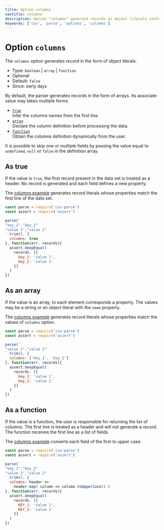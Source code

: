 ```yaml
---
title: Option columns
navtitle: columns
description: Option "columns" generate records as object literals instead of arrays.
keywords: ['csv', 'parse', 'options', 'columns']
---
```


# Option `columns`

The `columns` option generates record in the form of object literals.

* Type: `boolean` | `array` | `function`
* Optional
* Default: `false`
* Since: early days

By default, the parser generates records in the form of arrays. Its associate value may takes multiple forms:

* [`true`](#as-true)    
  Infer the columns names from the first line.
* [`array`](#as-an-array)    
  Declare the column definition before processing the data.
* [`function`](#as-a-function)   
  Obtain the columns definition dynamically from the user.

It is possible to skip one or multiple fields by passing the value equal to `undefined`, `null` or `false` in the definition array.

## As true

If the value is `true`, the first record present in the data set is treated as a header. No record is generated and each field defines a new property.

The [columns example](https://github.com/adaltas/node-csv-parse/blob/master/samples/option.columns.true.js) generates record literals whose properties match the first line of the data set.

```js
const parse = require('csv-parse')
const assert = require('assert')

parse(`
"key_1","key_2"
"value 1","value 2"
`.trim(), {
  columns: true
}, function(err, records){
  assert.deepEqual(
    records, [{
      key_1: 'value 1',
      key_2: 'value 2'
    }]
  )
})
```

## As an array

If the value is an array, to each element corresponds a property. The values may be a string or an object literal with the `name` property.

The [columns example](https://github.com/adaltas/node-csv-parse/blob/master/samples/option.columns.array.js) generates record literals whose properties match the values of `columns` option.

```js
const parse = require('csv-parse')
const assert = require('assert')

parse(`
"value 1","value 2"
`.trim(), {
  columns: ['key_1', 'key_2']
}, function(err, records){
  assert.deepEqual(
    records, [{
      key_1: 'value 1',
      key_2: 'value 2'
    }]
  )
})
```

## As a function

If the value is a function, the user is responsible for returning the list of columns.  The first line is treated as a header and will not generate a record. The function receives the first line as a list of fields.

The [columns example](https://github.com/adaltas/node-csv-parse/blob/master/samples/option.columns.function.js) converts each field of the first to upper case.

```js
const parse = require('csv-parse')
const assert = require('assert')

parse(`
"key_1","key_2"
"value 1","value 2"
`.trim(), {
  columns: header =>
    header.map( column => column.toUpperCase() )
}, function(err, records){
  assert.deepEqual(
    records, [{
      KEY_1: 'value 1',
      KEY_2: 'value 2'
    }]
  )
})
```
